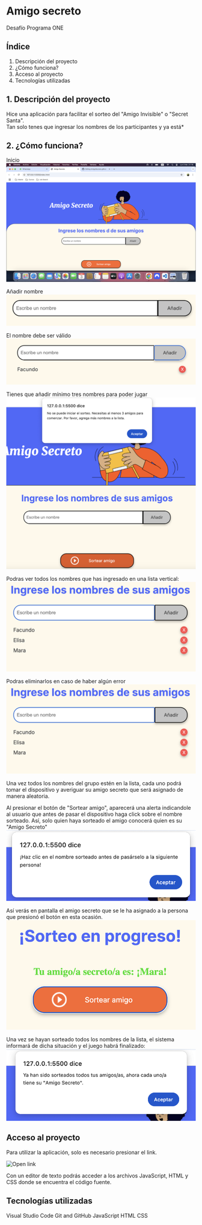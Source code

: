 # Amigo secreto
Desafío Programa ONE

## Índice

1. Descripción del proyecto
2. ¿Cómo funciona?
3. Acceso al proyecto
4. Tecnologías utilizadas

## 1. Descripción del proyecto

Hice una aplicación para facilitar el sorteo del "Amigo Invisible" o "Secret Santa".<br>
Tan solo tenes que ingresar los nombres de los participantes y ya está*<br>


## 2. ¿Cómo funciona?

Inicio
![Pantalla inicial](https://github.com/FacundoBellone/AmigoSecreto.github.io/blob/main/assets/Captura%20de%20pantalla%202025-02-03%20a%20la(s)%2021.16.59.png)

Añadir nombre
![Escribir nombre](https://github.com/FacundoBellone/AmigoSecreto.github.io/blob/main/assets/Captura%20de%20pantalla%202025-02-03%20a%20la(s)%2021.18.10.png)

El nombre debe ser válido
![Validez nombre](https://github.com/FacundoBellone/AmigoSecreto.github.io/blob/main/assets/Captura%20de%20pantalla%202025-02-03%20a%20la(s)%2021.18.30.png)

Tienes que añadir mínimo tres nombres para poder jugar
![Tres mínimo](https://github.com/FacundoBellone/AmigoSecreto.github.io/blob/main/assets/Captura%20de%20pantalla%202025-02-03%20a%20la(s)%2021.25.51.png)

Podras ver todos los nombres que has ingresado en una lista vertical:
![Lista amigos](https://github.com/FacundoBellone/AmigoSecreto.github.io/blob/main/assets/Captura%20de%20pantalla%202025-02-03%20a%20la(s)%2021.26.29.png)

Podras eliminarlos en caso de haber algún error
![Eliminar amigos](https://github.com/FacundoBellone/AmigoSecreto.github.io/blob/main/assets/Captura%20de%20pantalla%202025-02-03%20a%20la(s)%2021.26.29.png)

Una vez todos los nombres del grupo estén en la lista, cada uno podrá tomar el dispositivo y averiguar su amigo secreto que será asignado de manera aleatoria.

Al presionar el botón de "Sortear amigo", aparecerá una alerta indicandole al usuario que antes de pasar el dispositivo haga click sobre el nombre sorteado. Así, solo quien haya sorteado el amigo conocerá quien es su "Amigo Secreto"
![Sortear amigo](https://github.com/FacundoBellone/AmigoSecreto.github.io/blob/main/assets/Captura%20de%20pantalla%202025-02-03%20a%20la(s)%2021.27.07.png)

Así verás en pantalla el amigo secreto que se le ha asignado a la persona que presionó el botón en esta ocasión.
![Amigo Secreto aleatorio](https://github.com/FacundoBellone/AmigoSecreto.github.io/blob/main/assets/Captura%20de%20pantalla%202025-02-03%20a%20la(s)%2021.27.28.png)

Una vez se hayan sorteado todos los nombres de la lista, el sistema informará de dicha situación y el juego habrá finalizado:
![Alerta amigos sorteados](https://github.com/FacundoBellone/AmigoSecreto.github.io/blob/main/assets/Captura%20de%20pantalla%202025-02-03%20a%20la(s)%2021.28.02.png)

## Acceso al proyecto

Para utilizar la aplicación, solo es necesario presionar el link.

![Open link](https://facundobellone.github.io/AmigoSecreto.github.io/)

Con un editor de texto podrás acceder a los archivos JavaScript, HTML y CSS donde se encuentra el código fuente.


## Tecnologías utilizadas

Visual Studio Code
Git and GitHub
JavaScript
HTML
CSS
